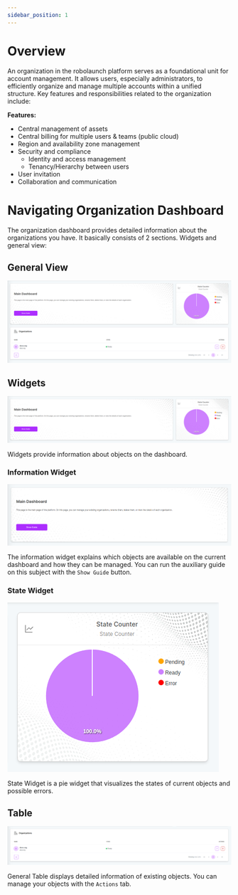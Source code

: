 ```yaml
---
sidebar_position: 1
---
```


# Overview
An organization in the robolaunch platform serves as a foundational unit for account management. It allows users, especially administrators, to efficiently organize and manage multiple accounts within a unified structure. Key features and responsibilities related to the organization include:

**Features:**
* Central management of assets
* Central billing for multiple users & teams (public cloud)
* Region and availability zone management
* Security and compliance
    * Identity and access management
    * Tenancy/Hierarchy between users
* User invitation
* Collaboration and communication

# Navigating Organization Dashboard

The organization dashboard provides detailed information about the organizations you have. It basically consists of 2 sections. Widgets and general view:

## General View

![The organization dashboard provides detailed information about the organizations you have.](./img/org-dashboard.png)

## Widgets

![Organization Dashboard Widgets](./img/org-widgets.png)

Widgets provide information about objects on the dashboard.

### Information Widget

![Organization Dashboard Widgets](./img/org-info-widget.png)

The information widget explains which objects are available on the current dashboard and how they can be managed. You can run the auxiliary guide on this subject with the `Show Guide` button.

### State Widget

![Organization Dashboard Widgets](./img/org-state-widget.png)

State Widget is a pie widget that visualizes the states of current objects and possible errors.

## Table

![Organization Table](./img/org-table.png)

General Table displays detailed information of existing objects. You can manage your objects with the `Actions` tab.
